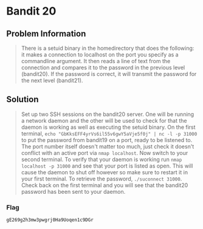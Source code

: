 # Bandit 20

## Problem Information 
  > There is a setuid binary in the homedirectory that does the following: it makes a connection to localhost on the port you specify as a commandline argument. It then reads a line of text from the connection and compares it to the password in the previous level (bandit20). If the password is correct, it will transmit the password for the next level (bandit21).

## Solution
 > Set up two SSH sessions on the bandit20 server. One will be running a network daemon and the other will be used to check for that the daemon is working as well as executing the setuid binary. On the first terminal, `echo "GbKksEFF4yrVs6il55v6gwY5aVje5f0j" | nc -l -p 31000` to put the password from bandit19 on a port, ready to be listened to. The port number itself doesn't matter too much, just check it doesn't conflict with an active port via `nmap localhost`. Now switch to your second terminal. To verify that your daemon is working run `nmap localhost -p 31000` and see that your port is listed as open. This will cause the daemon to shut off however so make sure to restart it in your first terminal. To retrieve the password, `./suconnect 31000`. Check back on the first terminal and you will see that the bandit20 password has been sent to your daemon.
 
### Flag
`gE269g2h3mw3pwgrj0Ha9Uoqen1c9DGr`
